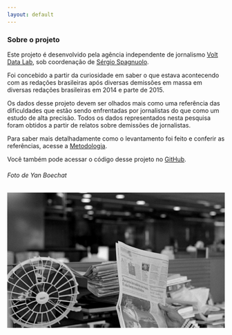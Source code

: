 ```yaml
---
layout: default
---
```


### Sobre o projeto

Este projeto é desenvolvido pela agência independente de jornalismo [Volt Data Lab](http://voltdata.info), sob coordenação de [Sérgio Spagnuolo](http://twitter.com/voltdata).

Foi concebido a partir da curiosidade em saber o que estava acontecendo com as redações brasileiras após diversas demissões em massa em diversas redações brasileiras em 2014 e parte de 2015.

Os dados desse projeto devem ser olhados mais como uma referência das dificuldades que estão sendo enfrentadas por jornalistas do que como um estudo de alta precisão. Todos os dados representados nesta pesquisa foram obtidos a partir de relatos sobre demissões de jornalistas.

Para saber mais detalhadamente como o levantamento foi feito e conferir as referências, acesse a [Metodologia](metodologia.html).

Você também pode acessar o código desse projeto no [GitHub](https://github.com/voltdatalab/passaralhos).

###### Foto de Yan Boechat

![](foto.jpg)
